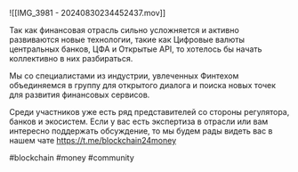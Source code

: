 
![[IMG_3981 - 20240830234452437.mov]]

Так как финансовая отрасль сильно усложняется и активно развиваются новые технологии, такие как Цифровые валюты центральных банков, ЦФА и Открытые API, то хотелось бы начать коллективно в них разбираться.

Мы со специалистами из индустрии, увлеченных Финтехом объединяемся в группу для открытого диалога и поиска новых точек для развития финансовых сервисов. 

Среди участников уже есть ряд представителей со стороны регулятора, банков и экосистем. Если у вас есть экспертиза в отрасли или вам интересно поддержать обсуждение, то мы будем рады видеть вас в нашем чате https://t.me/blockchain24money

#blockchain #money #community